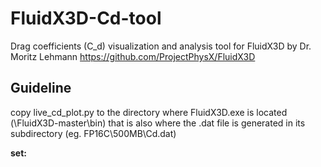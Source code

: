 # FluidX3D-Cd-tool
Drag coefficients (C_d) visualization and analysis tool for FluidX3D by Dr. Moritz Lehmann
https://github.com/ProjectPhysX/FluidX3D 

## Guideline
copy live_cd_plot.py to the directory where FluidX3D.exe is located (\FluidX3D-master\bin)
that is also where the .dat file is generated in its subdirectory (eg. FP16C\500MB\Cd.dat)

**set:** 

